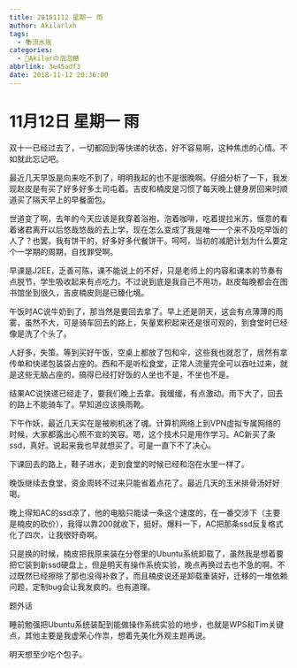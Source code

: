 ```yaml
---
title: 20181112 星期一 雨
author: Akilarlxh
tags:
  - 📚流水账
categories:
  - 🍬Akilarの泡泡糖
abbrlink: 3e45adf3
date: 2018-11-12 20:36:00
---
```

# 11月12日 星期一 雨

双十一已经过去了，一切都回到等快递的状态，好不容易啊，这种焦虑的心情。不如就此忘记吧。

最近几天早饭是向来吃不到了，明明我起的也不是很晚啊。仔细分析了一下，我发现赵皮是有买了好多好多土司屯着。吉皮和楠皮是习惯了每天晚上健身房回来时顺道买了隔天早上的早餐面包。

世道变了啊，去年的今天应该是我穿着浴袍，泡着咖啡，吃着提拉米苏，惬意的看着诸君离开以后悠哉悠哉的去上学，现在怎么变成了我是唯一一个来不及吃早饭的人了？也罢，我有饼干的，好多好多代餐饼干。呵呵，当初的减肥计划为什么要定个一学期的周期，自找罪受啊。

早课是J2EE，乏善可陈，课不能说上的不好，只是老师上的内容和课本的节奏有点脱节，学生吸收起来有点吃力。不过说到底是我自己不用功，赵皮每晚都会在图书馆坐到很久，吉皮楠皮则是已臻化境。

午饭时AC说牛奶到了，那当然是要回去拿了。早上还是阴天，这会有点薄薄的雨雾，虽然不大，可是骑车回去的路上，矢量累积起来还是很可观的，到食堂时已经像是洗了个头了。

人好多，失策。等到买好午饭，空桌上都放了包和伞，这些我也就忍了，居然有拿传单和快递包装袋占座的。西和不是听松食堂，正常人流量完全可以吞吐过来，就是这些无脑占座的，搞得已经打好饭的人坐也不是，不坐也不是。

结果AC说快递已经走了，要我们晚上去拿。我缓缓，有点激动。雨下大了，回去的路上不能骑车了。早知道应该换雨靴。

下午作妖，最近几天实在是被刷机迷了魂。计算机网络上到VPN虚拟专属网络的时候，大家都露出心照不宣的笑容。嗯，这个技术只是用作学习。AC新买了条ssd，真好。说起来我也早就想买了。可是一直下不了决心。

下课回去的路上，鞋子进水，走到食堂的时候已经和泡在水里一样了。

晚饭继续去食堂，资金周转不过来只能省着点花了。最近几天的玉米排骨汤好好喝。

晚上得知AC的ssd凉了，他的电脑只能读一条这个速度的，在一番交涉下（主要是楠皮的砍价），我得以靠200就收下，挺好。爆料一下，AC把那条ssd反复格式化了四次，让我很好奇啊。

只是换的时候，楠皮把我原来装在分卷里的Ubuntu系统卸载了，虽然我是想着要把它装到新ssd硬盘上，但是明天有操作系统实验，晚点再换过去也不急的啊。不过既然已经擦除了那也没得补救了，而且楠皮说还是卸载重装好，迁移的一堆依赖问题，定制bug会让我发疯的。也有道理。

题外话

睡前勉强把Ubuntu系统装配到能做操作系统实验的地步，也就是WPS和Tim关键点，其他主要是我虚荣心作祟，想着先美化外观主题再说。

明天想至少吃个包子。

